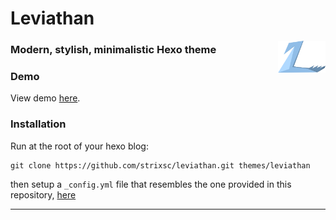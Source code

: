 # Leviathan

<img width="15%" align="right" src="./source/assets/logo.png"/>

### Modern, stylish, minimalistic Hexo theme

### Demo

View demo [here](https://leviathan-omega.vercel.app/).

### Installation

Run at the root of your hexo blog:

```
git clone https://github.com/strixsc/leviathan.git themes/leviathan
```

then setup a `_config.yml`  file that resembles the one provided in this repository, [here](https://github.com/StrixSC/Leviathan/blob/main/_config.yml)
<hr>
